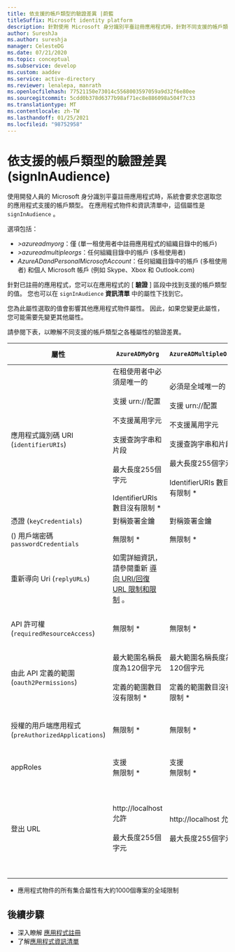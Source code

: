 ```yaml
---
title: 依支援的帳戶類型的驗證差異 |蔚藍
titleSuffix: Microsoft identity platform
description: 針對使用 Microsoft 身分識別平臺註冊應用程式時，針對不同支援的帳戶類型，瞭解各種屬性的驗證差異。
author: SureshJa
ms.author: sureshja
manager: CelesteDG
ms.date: 07/21/2020
ms.topic: conceptual
ms.subservice: develop
ms.custom: aaddev
ms.service: active-directory
ms.reviewer: lenalepa, manrath
ms.openlocfilehash: 77521150e73014c5568003597059a9d32f6e80ee
ms.sourcegitcommit: 5cdd0b378d6377b98af71ec8e886098a504f7c33
ms.translationtype: MT
ms.contentlocale: zh-TW
ms.lasthandoff: 01/25/2021
ms.locfileid: "98752958"
---
```

# <a name="validation-differences-by-supported-account-types-signinaudience"></a>依支援的帳戶類型的驗證差異 (signInAudience) 

使用開發人員的 Microsoft 身分識別平臺註冊應用程式時，系統會要求您選取您的應用程式支援的帳戶類型。 在應用程式物件和資訊清單中，這個屬性是 `signInAudience` 。

選項包括：

- *>azureadmyorg*：僅 (單一租使用者中註冊應用程式的組織目錄中的帳戶) 
- *>azureadmultipleorgs*：任何組織目錄中的帳戶 (多租使用者) 
- *AzureADandPersonalMicrosoftAccount*：任何組織目錄中的帳戶 (多租使用者) 和個人 Microsoft 帳戶 (例如 Skype、Xbox 和 Outlook.com) 

針對已註冊的應用程式，您可以在應用程式的 [ **驗證** ] 區段中找到支援的帳戶類型的值。 您也可以在 `signInAudience` **資訊清單** 中的屬性下找到它。

您為此屬性選取的值會影響其他應用程式物件屬性。 因此，如果您變更此屬性，您可能需要先變更其他屬性。

請參閱下表，以瞭解不同支援的帳戶類型之各種屬性的驗證差異。

| 屬性 | `AzureADMyOrg` | `AzureADMultipleOrgs` | `AzureADandPersonalMicrosoftAccount` 和 `PersonalMicrosoftAccount` |
|--------------|---------------|----------------|----------------|
| 應用程式識別碼 URI (`identifierURIs`)   | 在租使用者中必須是唯一的 <br><br> 支援 urn://配置 <br><br> 不支援萬用字元 <br><br> 支援查詢字串和片段 <br><br> 最大長度255個字元 <br><br> IdentifierURIs 數目沒有限制 *  | 必須是全域唯一的 <br><br> 支援 urn://配置 <br><br> 不支援萬用字元 <br><br> 支援查詢字串和片段 <br><br> 最大長度255個字元 <br><br> IdentifierURIs 數目沒有限制 * | 必須是全域唯一的 <br><br> 不支援 urn://配置 <br><br> 不支援萬用字元、片段和查詢字串 <br><br> 最大長度120個字元 <br><br> 最大值為 50 identifierURIs |
| 憑證 (`keyCredentials`)  | 對稱簽署金鑰 | 對稱簽署金鑰 | 加密和非對稱簽署金鑰 | 
|  () 用戶端密碼 `passwordCredentials` | 無限制 * | 無限制 * | 如果已啟用 liveSDK：最多2個用戶端秘密 | 
| 重新導向 Uri (`replyURLs`)  | 如需詳細資訊，請參閱重新 [導向 URI/回復 URL 限制和限制](reply-url.md) 。 | | | 
| API 許可權 (`requiredResourceAccess`)  | 無限制 * | 無限制 * | 每個應用程式最多50個資源，每個資源有30個許可權 (例如 Microsoft Graph) 。 每個應用程式200的總限制 (資源 x 許可權) 。 | 
| 由此 API 定義的範圍 (`oauth2Permissions`)  | 最大範圍名稱長度為120個字元 <br><br> 定義的範圍數目沒有限制 * | 最大範圍名稱長度為120個字元 <br><br> 定義的範圍數目沒有限制 * |  最大範圍名稱長度為40個字元 <br><br> 已定義100範圍的最大值 | 
| 授權的用戶端應用程式 (`preAuthorizedApplications`)  | 無限制 * | 無限制 * | 總計上限為500 <br><br> 已定義100用戶端應用程式的最大值 <br><br> 每個用戶端定義的最多30個範圍 | 
| appRoles | 支援 <br> 無限制 * | 支援 <br> 無限制 * | 不支援 | 
| 登出 URL | http://localhost 允許 <br><br> 最大長度255個字元 | http://localhost 允許 <br><br> 最大長度255個字元 | <br><br> https://localhost 允許， http://localhost MSA 失敗 <br><br> 最大長度255個字元 <br><br> 不允許 HTTP 配置 <br><br> 不支援萬用字元 | 

* 應用程式物件的所有集合屬性有大約1000個專案的全域限制

## <a name="next-steps"></a>後續步驟

- 深入瞭解 [應用程式註冊](app-objects-and-service-principals.md)
- 了解[應用程式資訊清單](reference-app-manifest.md)
